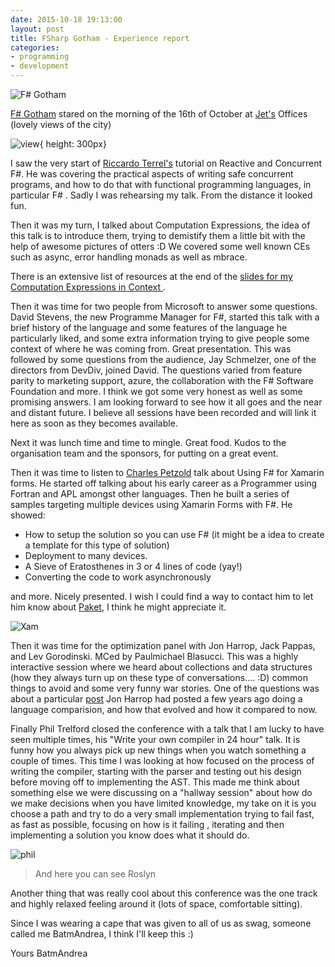 ```yaml
---
date: 2015-10-18 19:13:00
layout: post
title: FSharp Gotham - Experience report
categories:
- programming
- development
---
```


![F# Gotham](https://d4cdtj2t27jdu.cloudfront.net/conference_logos/cropped_b7df0c8238.jpg)

[F# Gotham](http://www.fsharpgotham.com/) stared on the morning of the 16th of October at [Jet's]() Offices (lovely views of the city)

![view](http://www.roundcrisis.com/images/jet-view.jpg){ height: 300px}


I saw the very start of [Riccardo Terrel's](https://twitter.com/TRikace) tutorial on Reactive and Concurrent F#. He was covering  the practical aspects of writing safe concurrent programs, and how to do that with functional programming languages, in particular F# . Sadly I was rehearsing my talk. From the distance it looked fun.


Then it was my turn, I talked about Computation Expressions, the idea of this talk is to introduce them, trying to demistify them a little bit with the help of awesome pictures of otters :D
We covered some well known CEs such as async, error handling monads as well as mbrace.

There is an extensive list of resources at the end of the
[slides for my Computation Expressions in Context ](http://www.roundcrisis.com/presentations/2015-fsharp-gotham-computation-expressions/index.html#/).

Then it was time for two people from Microsoft to answer some questions. David Stevens, the new Programme Manager for F#, started this talk with a brief history of the language and some features of the language he particularly liked, and some extra information trying to give people some context of where he was coming from. Great presentation.
This was followed by some questions from the audience, Jay Schmelzer, one of the directors from DevDiv, joined David. The questions varied from feature parity to marketing support, azure, the collaboration with the F# Software Foundation and more.
I think we got some very honest as well as some promising answers. I am looking  forward to see how it all goes and the near and distant future. I believe all  sessions have been recorded and will link it here as soon as they becomes available.

Next it was lunch time and time to mingle. Great food. Kudos to the organisation team and the sponsors, for putting on a great event.

Then it was time to listen to [Charles Petzold](https://en.wikipedia.org/wiki/Charles_Petzold) talk about Using F# for Xamarin forms. He started off talking about his early career as a Programmer using Fortran and APL amongst other languages.
Then he built a series of samples targeting multiple devices using Xamarin Forms with F#.
He showed:

* How to setup the solution so you can use F# (it might be a  idea to create a template for this type of solution)
* Deployment to many devices.
* A Sieve of Eratosthenes in 3 or 4 lines of code (yay!)
* Converting the code to work asynchronously

and more. Nicely presented.
I wish I could find a way to contact him to let him know about [Paket](https://fsprojects.github.io/Paket/), I think he might appreciate it.

![Xam]()

Then it was time for the optimization panel with Jon Harrop, Jack Pappas, and Lev Gorodinski. MCed by Paulmichael Blasucci. This was a highly interactive session  where we heard about collections and data structures (how they always turn up on these type of conversations.... :D) common things to avoid and some very funny war stories.
One of the questions was about a particular [post](http://flyingfrogblog.blogspot.com) Jon Harrop had posted a few years ago doing a language comparision, and how that evolved and how it compared to now.


Finally Phil Trelford closed the conference with a talk that I am lucky to have seen multiple times, his "Write your own compiler in 24 hour" talk. It is funny how you always pick up new things when you watch something a couple of times. This time I was looking at how focused on the process of writing the compiler, starting with the parser and testing out his design before moving off to implementing the AST.
This made me think about something else we were discussing on a "hallway session" about how do we make decisions when you have limited knowledge, my take on it is you choose a path and try to do a very small implementation trying to fail fast, as fast as possible, focusing on how is it failing , iterating and then implementing a solution you know does what it should do.

![phil]()
> And here you can see Roslyn

Another thing that was really cool about this conference was the one track and highly relaxed feeling around it (lots of space, comfortable sitting).

Since I was wearing a cape that was given to all of us as swag, someone called me BatmAndrea, I think I'll keep this :)

Yours BatmAndrea
